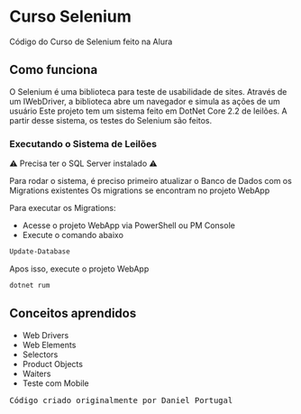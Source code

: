 # Curso Selenium

Código do Curso de Selenium feito na Alura

## Como funciona
O Selenium é uma biblioteca para teste de usabilidade de sites. Através de um IWebDriver, a biblioteca abre um navegador e simula as ações de um usuário
Este projeto tem um sistema feito em DotNet Core 2.2 de leilões. A partir desse sistema, os testes do Selenium são feitos.

### Executando o Sistema de Leilões
:warning: Precisa ter o SQL Server instalado :warning:

Para rodar o sistema, é preciso primeiro atualizar o Banco de Dados com os Migrations existentes
Os migrations se encontram no projeto WebApp

Para executar os Migrations:
- Acesse o projeto WebApp via PowerShell ou PM Console
- Execute o comando abaixo

```bash
Update-Database

```

Apos isso, execute o projeto WebApp

```bash
dotnet rum

```

## Conceitos aprendidos
- Web Drivers
- Web Elements
- Selectors
- Product Objects
- Waiters
- Teste com Mobile

<pre>Código criado originalmente por Daniel Portugal</pre>
